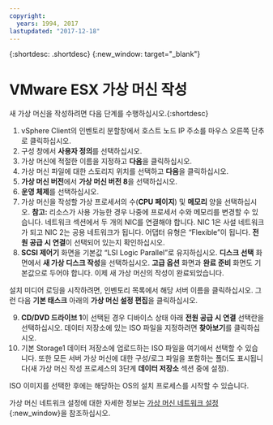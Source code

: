 ```yaml
---
copyright:
  years: 1994, 2017
lastupdated: "2017-12-18"
---
```


{:shortdesc: .shortdesc}
{:new_window: target="_blank"}


# VMware ESX 가상 머신 작성

새 가상 머신을 작성하려면 다음 단계를 수행하십시오.{:shortdesc}

1. vSphere Client의 인벤토리 분할창에서 호스트 노드 IP 주소를 마우스 오른쪽 단추로 클릭하십시오.
2. 구성 창에서 **사용자 정의**를 선택하십시오.
3. 가상 머신에 적절한 이름을 지정하고 **다음**을 클릭하십시오.
4. 가상 머신 파일에 대한 스토리지 위치를 선택하고 **다음**을 클릭하십시오.
5. **가상 머신 버전**에서 **가상 머신 버전 8**을 선택하십시오. <!-- since we are using vSphere instead of the Web Client to create it (in which case we would use version 11 instead).-->
6. **운영 체제**를 선택하십시오.
7. 가상 머신을 작성할 가상 프로세서의 수(**CPU 페이지**) 및 **메모리** 양을 선택하십시오. **참고:** 리소스가 사용 가능한 경우 나중에 프로세서 수와 메모리를 변경할 수 있습니다.
네트워크 섹션에서 두 개의 NIC를 연결해야 합니다. NIC 1은 사설 네트워크가 되고 NIC 2는 공용 네트워크가 됩니다. 어댑터 유형은 “Flexible”이 됩니다. **전원 공급 시 연결**이 선택되어 있는지 확인하십시오.
8. **SCSI 제어기** 화면을 기본값 “LSI Logic Parallel”로 유지하십시오. **디스크 선택** 화면에서 **새 가상 디스크 작성**을 선택하십시오. **고급 옵션** 화면과 **완료 준비** 화면도 기본값으로 두어야 합니다. 이제 새 가상 머신의 작성이 완료되었습니다.  

설치 미디어 로딩을 시작하려면, 인벤토리 목록에서 해당 서버 이름을 클릭하십시오. 그런 다음 **기본 태스크** 아래의 **가상 머신 설정 편집**을 클릭하십시오.

9. **CD/DVD 드라이브 1**이 선택된 경우 디바이스 상태 아래 **전원 공급 시 연결** 선택란을 선택하십시오. 데이터 저장소에 있는 ISO 파일을 지정하려면 **찾아보기**를 클릭하십시오.
10. 기본 Storage1 데이터 저장소에 업로드하는 ISO 파일을 여기에서 선택할 수 있습니다. 또한 모든 서버 가상 머신에 대한 구성/로그 파일을 포함하는 폴더도 표시됩니다(새 가상 머신 작성 프로세스의 3단계 **데이터 저장소** 섹션 중에 설정). 

ISO 이미지를 선택한 후에는 해당하는 OS의 설치 프로세스를 시작할 수 있습니다. 

가상 머신 네트워크 설정에 대한 자세한 정보는 [가상 머신 네트워크 설정](/docs/infrastructure/virtualization/virtual-machine-network-setup.html){:new_window}을 참조하십시오.
